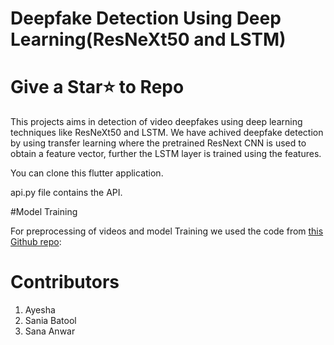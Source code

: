 # Deepfake Detection Using Deep Learning(ResNeXt50 and LSTM)

# Give a Star⭐ to Repo

This projects aims in detection of video deepfakes using deep learning techniques like ResNeXt50 and LSTM. We have achived deepfake detection by using transfer learning where the pretrained ResNext CNN is used to obtain a feature vector, further the LSTM layer is trained using the features.

You can clone this flutter application.

api.py file contains the API.

#Model Training

For preprocessing of videos and model Training we used the code from <a href='https://github.com/abhijitjadhav1998/Deepfake_detection_using_deep_learning'>this Github repo</a>:


# Contributors

1. Ayesha
2. Sania Batool
3. Sana Anwar


